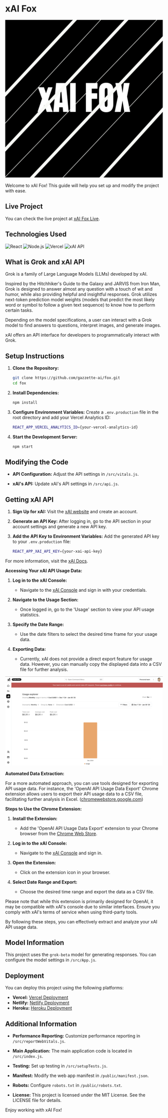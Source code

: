 # xAI Fox

![xAI Fox Logo](./public/logo512.png)

Welcome to xAI Fox! This guide will help you set up and modify the project with ease.

## Live Project

You can check the live project at [xAI Fox Live](https://gazzette-xai-fox.vercel.app).

## Technologies Used

![React](https://img.shields.io/badge/React-20232A?style=for-the-badge&logo=react&logoColor=61DAFB)
![Node.js](https://img.shields.io/badge/Node.js-339933?style=for-the-badge&logo=nodedotjs&logoColor=white)
![Vercel](https://img.shields.io/badge/Vercel-000000?style=for-the-badge&logo=vercel&logoColor=white)
![xAI API](https://img.shields.io/badge/xAI%20API-FF6F00?style=for-the-badge&logo=ai&logoColor=white)

## What is Grok and xAI API

Grok is a family of Large Language Models (LLMs) developed by xAI.

Inspired by the Hitchhiker's Guide to the Galaxy and JARVIS from Iron Man, Grok is designed to answer almost any question with a touch of wit and humor, while also providing helpful and insightful responses. Grok utilizes next-token prediction model weights (models that predict the most likely word or symbol to follow a given text sequence) to know how to perform certain tasks.

Depending on the model specifications, a user can interact with a Grok model to find answers to questions, interpret images, and generate images.

xAI offers an API interface for developers to programmatically interact with Grok.

## Setup Instructions

1. **Clone the Repository:**
   ```bash
   git clone https://github.com/gazzette-ai/fox.git
   cd fox
   ```

2. **Install Dependencies:**
   ```bash
   npm install
   ```

3. **Configure Environment Variables:**
   Create a `.env.production` file in the root directory and add your Vercel Analytics ID:
   ```bash
   REACT_APP_VERCEL_ANALYTICS_ID={your-vercel-analytics-id}
   ```

4. **Start the Development Server:**
   ```bash
   npm start
   ```

## Modifying the Code

- **API Configuration:**
  Adjust the API settings in `/src/vitals.js`.

- **xAI's API:**
  Update xAI's API settings in `/src/api.js`.

## Getting xAI API

1. **Sign Up for xAI:**
   Visit the [xAI website](https://x.ai/api) and create an account.

2. **Generate an API Key:**
   After logging in, go to the API section in your account settings and generate a new API key.

3. **Add the API Key to Environment Variables:**
   Add the generated API key to your `.env.production` file:
   ```bash
   REACT_APP_XAI_API_KEY={your-xai-api-key}
   ```

For more information, visit the [xAI Docs](https://docs.x.ai/docs/overview#getting-started).

**Accessing Your xAI API Usage Data:**

1. **Log in to the xAI Console:**
   - Navigate to the [xAI Console](https://console.x.ai/) and sign in with your credentials.

2. **Navigate to the Usage Section:**
   - Once logged in, go to the 'Usage' section to view your API usage statistics.

3. **Specify the Date Range:**
   - Use the date filters to select the desired time frame for your usage data.

4. **Exporting Data:**
   - Currently, xAI does not provide a direct export feature for usage data. However, you can manually copy the displayed data into a CSV file for further analysis.

![Usage Data](https://github.com/gazzette-ai/fox/blob/master/public/Usage.png)

**Automated Data Extraction:**

For a more automated approach, you can use tools designed for exporting API usage data. For instance, the 'OpenAI API Usage Data Export' Chrome extension allows users to export their API usage data to a CSV file, facilitating further analysis in Excel. ([chromewebstore.google.com](https://chromewebstore.google.com/detail/openai-api-usage-data-exp/afpkbnmljkkbmhfpcchlilcgnikdpemj?hl=en-GB&utm_source=chatgpt.com))

**Steps to Use the Chrome Extension:**

1. **Install the Extension:**
   - Add the 'OpenAI API Usage Data Export' extension to your Chrome browser from the [Chrome Web Store](https://chrome.google.com/detail/openai-api-usage-data-exp/afpkbnmljkkbmhfpcchlilcgnikdpemj).

2. **Log in to the xAI Console:**
   - Navigate to the [xAI Console](https://console.x.ai/) and sign in.

3. **Open the Extension:**
   - Click on the extension icon in your browser.

4. **Select Date Range and Export:**
   - Choose the desired time range and export the data as a CSV file.

Please note that while this extension is primarily designed for OpenAI, it may be compatible with xAI's console due to similar interfaces. Ensure you comply with xAI's terms of service when using third-party tools.

By following these steps, you can effectively extract and analyze your xAI API usage data.

## Model Information

This project uses the `grok-beta` model for generating responses. You can configure the model settings in `/src/App.js`.

## Deployment

You can deploy this project using the following platforms:

- **Vercel:** [Vercel Deployment](https://vercel.com/)
- **Netlify:** [Netlify Deployment](https://www.netlify.com/)
- **Heroku:** [Heroku Deployment](https://www.heroku.com/)

## Additional Information

- **Performance Reporting:**
  Customize performance reporting in `/src/reportWebVitals.js`.

- **Main Application:**
  The main application code is located in `/src/index.js`.

- **Testing:**
  Set up testing in `/src/setupTests.js`.

- **Manifest:**
  Modify the web app manifest in `/public/manifest.json`.

- **Robots:**
  Configure `robots.txt` in `/public/robots.txt`.

- **License:**
  This project is licensed under the MIT License. See the LICENSE file for details.

Enjoy working with xAI Fox!
